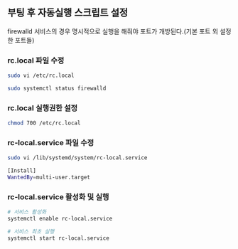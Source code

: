 ## 부팅 후 자동실행 스크립트 설정
firewalld 서비스의 경우 명시적으로 실행을 해줘야 포트가 개방된다.(기본 포트 외 설정한 포트들)

### rc.local 파일 수정
```sh
sudo vi /etc/rc.local
```
```sh
sudo systemctl status firewalld
```

### rc.local 실행권한 설정
```sh
chmod 700 /etc/rc.local
```

### rc-local.service 파일 수정
```sh
sudo vi /lib/systemd/system/rc-local.service
```
```sh
[Install]
WantedBy=multi-user.target
```

### rc-local.service 활성화 및 실행
```sh
# 서비스 활성화
systemctl enable rc-local.service

# 서비스 최초 실행
systemctl start rc-local.service
```
